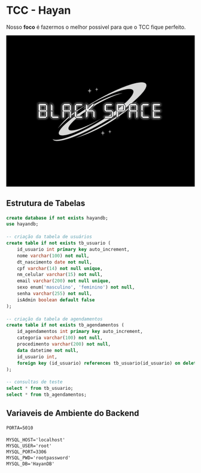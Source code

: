 # TCC - Hayan

Nosso **foco** é fazermos o melhor possivel para que o TCC fique perfeito.

![](./blackS.png)

## Estrutura de Tabelas
```sql
create database if not exists hayandb;
use hayandb;

-- criação da tabela de usuários
create table if not exists tb_usuario (
    id_usuario int primary key auto_increment,
    nome varchar(100) not null,
    dt_nascimento date not null,
    cpf varchar(14) not null unique,
    nm_celular varchar(15) not null,
    email varchar(200) not null unique,
    sexo enum('masculino', 'feminino') not null,
    senha varchar(255) not null,
    isAdmin boolean default false
);

-- criação da tabela de agendamentos
create table if not exists tb_agendamentos (
    id_agendamentos int primary key auto_increment,
    categoria varchar(100) not null,
    procedimento varchar(200) not null,
    data datetime not null,
    id_usuario int,
    foreign key (id_usuario) references tb_usuario(id_usuario) on delete cascade
);

-- consultas de teste
select * from tb_usuario;
select * from tb_agendamentos;
```

## Variaveis de Ambiente do Backend

```
PORTA=5010

MYSQL_HOST='localhost'
MYSQL_USER='root'
MYSQL_PORT=3306
MYSQL_PWD='rootpassword'
MYSQL_DB='HayanDB'
```